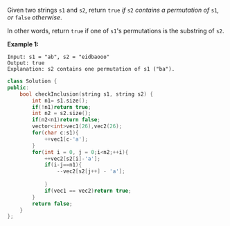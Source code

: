 Given two strings `s1` and `s2`, return `true` *if* `s2` *contains a permutation of* `s1`*, or* `false` *otherwise*.

In other words, return `true` if one of `s1`'s permutations is the substring of `s2`.



 

**Example 1:**

```
Input: s1 = "ab", s2 = "eidbaooo"
Output: true
Explanation: s2 contains one permutation of s1 ("ba").
```

```c++
class Solution {
public:
    bool checkInclusion(string s1, string s2) {
        int n1= s1.size();
        if(!n1)return true;
        int n2 = s2.size();
        if(n2<n1)return false;
        vector<int>vec1(26),vec2(26);
        for(char c:s1){
            ++vec1[c-'a'];
        }
        for(int i = 0, j = 0;i<n2;++i){
            ++vec2[s2[i]-'a'];
            if(i-j==n1){
                --vec2[s2[j++] - 'a'];
                
            }
            if(vec1 == vec2)return true;
        }
        return false;
    }
};
```

